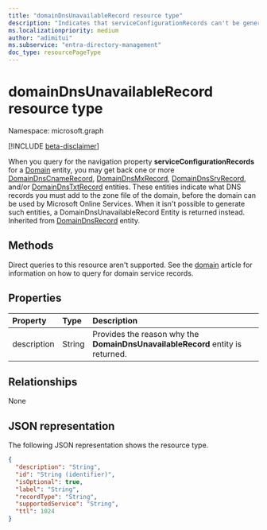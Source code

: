 ```yaml
---
title: "domainDnsUnavailableRecord resource type"
description: "Indicates that serviceConfigurationRecords can't be generated."
ms.localizationpriority: medium
author: "adimitui"
ms.subservice: "entra-directory-management"
doc_type: resourcePageType
---
```


# domainDnsUnavailableRecord resource type

Namespace: microsoft.graph

[!INCLUDE [beta-disclaimer](../../includes/beta-disclaimer.md)]

When you query for the navigation property **serviceConfigurationRecords** for a [Domain](domain.md) entity, you may get back one or more [DomainDnsCnameRecord](domaindnscnamerecord.md), [DomainDnsMxRecord](domaindnsmxrecord.md), [DomainDnsSrvRecord](domaindnssrvrecord.md), and/or [DomainDnsTxtRecord](domaindnstxtrecord.md) entities. These entities indicate what DNS records you must add to the zone file of the domain, before the domain can be used by Microsoft Online Services. When it isn't possible to generate such entities, a DomainDnsUnavailableRecord Entity is returned instead. Inherited from [DomainDnsRecord](domaindnsrecord.md) entity.

## Methods
Direct queries to this resource aren't supported. See the [domain](domain.md) article for information on how to query for domain service records.

## Properties
| Property	   | Type	|Description|
|:---------------|:--------|:----------|
|description|String|Provides the reason why the **DomainDnsUnavailableRecord** entity is returned. |

## Relationships
None

## JSON representation
The following JSON representation shows the resource type.

<!-- {
  "blockType": "resource",
  "optionalProperties": [

  ],
  "@odata.type": "microsoft.graph.domainDnsUnavailableRecord",
  "baseType": "microsoft.graph.domainDnsRecord"
}-->

```json
{
  "description": "String",
  "id": "String (identifier)",
  "isOptional": true,
  "label": "String",
  "recordType": "String",
  "supportedService": "String",
  "ttl": 1024
}

```

<!-- uuid: 8fcb5dbc-d5aa-4681-8e31-b001d5168d79
2015-10-25 14:57:30 UTC -->
<!--
{
  "type": "#page.annotation",
  "description": "domainDnsUnavailableRecord resource",
  "keywords": "",
  "section": "documentation",
  "tocPath": "",
  "suppressions": []
}
-->


